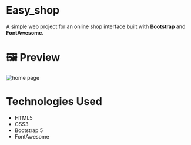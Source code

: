 # Easy_shop

A simple web project for an online shop interface built with **Bootstrap** and **FontAwesome**.

# 🖼️ Preview

![home page](https://i.imgur.com/d13jgyw.png)


#  Technologies Used

- HTML5 
- CSS3
- Bootstrap 5 
- FontAwesome

